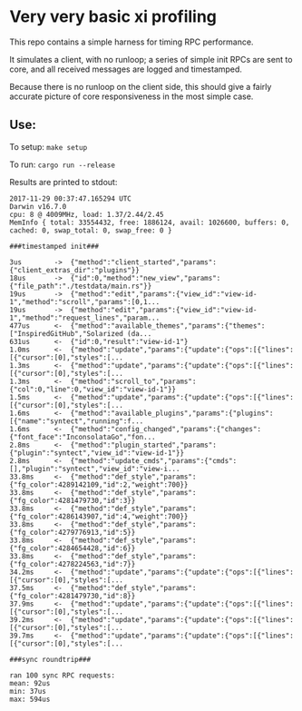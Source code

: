 # Very very basic xi profiling

This repo contains a simple harness for timing RPC performance.

It simulates a client, with no runloop; a series of simple init RPCs
are sent to core, and all received messages are logged and timestamped.

Because there is no runloop on the client side, this should give a
fairly accurate picture of core responsiveness in the most simple case.


## Use:

To setup: `make setup`

To run: `cargo run --release`

Results are printed to stdout:

```
2017-11-29 00:37:47.165294 UTC
Darwin v16.7.0
cpu: 8 @ 4009MHz, load: 1.37/2.44/2.45
MemInfo { total: 33554432, free: 1886124, avail: 1026600, buffers: 0, cached: 0, swap_total: 0, swap_free: 0 }

###timestamped init###

3us        ->  {"method":"client_started","params":{"client_extras_dir":"plugins"}}
18us       ->  {"id":0,"method":"new_view","params":{"file_path":"./testdata/main.rs"}}
19us       ->  {"method":"edit","params":{"view_id":"view-id-1","method":"scroll","params":[0,1...
19us       ->  {"method":"edit","params":{"view_id":"view-id-1","method":"request_lines","param...
477us      <-  {"method":"available_themes","params":{"themes":["InspiredGitHub","Solarized (da...
631us      <-  {"id":0,"result":"view-id-1"}
1.0ms      <-  {"method":"update","params":{"update":{"ops":[{"lines":[{"cursor":[0],"styles":[...
1.3ms      <-  {"method":"update","params":{"update":{"ops":[{"lines":[{"cursor":[0],"styles":[...
1.3ms      <-  {"method":"scroll_to","params":{"col":0,"line":0,"view_id":"view-id-1"}}
1.5ms      <-  {"method":"update","params":{"update":{"ops":[{"lines":[{"cursor":[0],"styles":[...
1.6ms      <-  {"method":"available_plugins","params":{"plugins":[{"name":"syntect","running":f...
1.6ms      <-  {"method":"config_changed","params":{"changes":{"font_face":"InconsolataGo","fon...
2.8ms      <-  {"method":"plugin_started","params":{"plugin":"syntect","view_id":"view-id-1"}}
2.8ms      <-  {"method":"update_cmds","params":{"cmds":[],"plugin":"syntect","view_id":"view-i...
33.8ms     <-  {"method":"def_style","params":{"fg_color":4289142109,"id":2,"weight":700}}
33.8ms     <-  {"method":"def_style","params":{"fg_color":4281479730,"id":3}}
33.8ms     <-  {"method":"def_style","params":{"fg_color":4286143907,"id":4,"weight":700}}
33.8ms     <-  {"method":"def_style","params":{"fg_color":4279776913,"id":5}}
33.8ms     <-  {"method":"def_style","params":{"fg_color":4284654428,"id":6}}
33.8ms     <-  {"method":"def_style","params":{"fg_color":4278224563,"id":7}}
34.2ms     <-  {"method":"update","params":{"update":{"ops":[{"lines":[{"cursor":[0],"styles":[...
37.5ms     <-  {"method":"def_style","params":{"fg_color":4281479730,"id":8}}
37.9ms     <-  {"method":"update","params":{"update":{"ops":[{"lines":[{"cursor":[0],"styles":[...
39.2ms     <-  {"method":"update","params":{"update":{"ops":[{"lines":[{"cursor":[0],"styles":[...
39.7ms     <-  {"method":"update","params":{"update":{"ops":[{"lines":[{"cursor":[0],"styles":[...

###sync roundtrip###

ran 100 sync RPC requests:
mean: 92us
min: 37us
max: 594us
```

